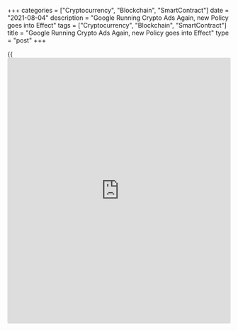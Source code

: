 +++
categories = ["Cryptocurrency", "Blockchain", "SmartContract"]
date = "2021-08-04"
description = "Google Running Crypto Ads Again, new Policy goes into Effect"
tags = ["Cryptocurrency", "Blockchain", "SmartContract"]
title = "Google Running Crypto Ads Again, new Policy goes into Effect"
type = "post"
+++

{{<iframe id="large-banner" src="https://www.bounty.group/#slide=10.0" width="100%" height="600" scrolling="no" style="border: 0px solid rgb(216, 221, 230); border-radius: 3px;">}}

![Google running crypto ads again as new [policy](https://www.fintechee.com/policy/) goes into effect][1]

Google is running crypto ads again after its updated financial products
and services [policy](https://www.fintechee.com/policy/) went into full effect on August 3. The multinational
giant banned crypto and Initial Coin Offering (ICO) related
advertisements back in June 2018, and the updated [policy](https://www.fintechee.com/policy/) allows
regulated crypto entities to market their services once again. ICOs have
been left out in the cold, however.

Google’s crypto ad [policy](https://www.fintechee.com/policy/) revision was first outlined in June and
stipulates that “advertisers offering [cryptocurrency exchange](https://www.playgroundfx.com/blog/best-cryptocurrency-exchange/)s and
wallets” targeting U.S. consumers are allowed to advertise their
services and products if they meet specific requirements.

The move will provide additional sales for Google’s parent company
Alphabet, although crypto ads will likely be just a drop in the ocean of
the company’s $147 billion in advertisin revenue. Google’s strict
requirements are designed to weed out shady advertising and blatant
crypto scams. Advertisers must be registered with the Financial Crimes
Enforcement Network (FinCEN) as a “money services business and with at
least one state as a money transmitter, or a federal or state-chartered
bank entity.”

The firm will not allow ads for ICOs, DeFi trading protocols or the
promotion of purchasing, selling or trading cryptocurrencies. Celebrity
crypto endorsements are also banned, which may help in part with issues
surrounding fake celebrity endorsements.

Redditors in the r/Bitcoin subreddit saw the [news](https://www.letsplayfx.com/blog/forex-news-website/) that Bitcoin can once
again be promoted via Google as a “bullish” sign for the cryptocurrency,
although user “Brief-Music-5825” asserted that Google should “ban fake
crypto [news](https://www.letsplayfx.com/blog/forex-news-website/) as well. The amount of fake [news](https://www.letsplayfx.com/blog/forex-news-website/) creating FUD is
unbelievable.”

_Source:[FXPro][2]_

   1. /files/downloads/8/8/f/88f78cbfbaee873ace2428a8b2b99c88_6eff2d5daa31bb21bc8b9946ef4d6ac2.jpg
   2. /geturl/index/58020f8bc07a9053e5c54c68c1ac55cc62b05870/